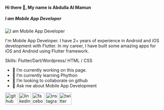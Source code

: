 #### Hi there 👋, My name is Abdulla Al Mamun
##### I am Mobile App Developer
![I am Mobile App Developer](https://scontent.fspd5-1.fna.fbcdn.net/v/t39.30808-6/307760946_1834332410242591_8184924969588274888_n.jpg?_nc_cat=101&ccb=1-7&_nc_sid=174925&_nc_eui2=AeE8g-VlhqvNOX1fo0gkzYhxH7ptZkTr2_Afum1mROvb8PhY2TEPiyQ8CKWa0itNc0AlEY87ukYMvv9jb7arwulf&_nc_ohc=waqO2tn6negAX_tat3j&_nc_ht=scontent.fspd5-1.fna&oh=00_AT9VPyyz6nfFpeZAUwlP7Kgq2zt2Mh-eIH5BUavhv30lTw&oe=634D2C26)

I'm Mobile App Developer. I have 2+ years of experience in Android and iOS development with Flutter. In my career, I have built some amazing apps for iOS and Android using Flutter framework.

Skills: Flutter/Dart/Wordpress/ HTML / CSS

- 🔭 I’m currently working on this page. 
- 🌱 I’m currently learning Phython 
- 👯 I’m looking to collaborate on github 
- 💬 Ask me about Mobile App Development 


[<img src='https://cdn.jsdelivr.net/npm/simple-icons@3.0.1/icons/github.svg' alt='github' height='40'>](https://github.com/AbdullaMamun15)  [<img src='https://cdn.jsdelivr.net/npm/simple-icons@3.0.1/icons/linkedin.svg' alt='linkedin' height='40'>](https://www.linkedin.com/in/abdulla-mamun-636146225/)  [<img src='https://cdn.jsdelivr.net/npm/simple-icons@3.0.1/icons/facebook.svg' alt='facebook' height='40'>](https://www.facebook.com/abdullaalmamun1506)  [<img src='https://cdn.jsdelivr.net/npm/simple-icons@3.0.1/icons/instagram.svg' alt='instagram' height='40'>](https://www.instagram.com/mamun152001/)  [<img src='https://cdn.jsdelivr.net/npm/simple-icons@3.0.1/icons/twitter.svg' alt='twitter' height='40'>](https://twitter.com/Abdulla69424013)  

